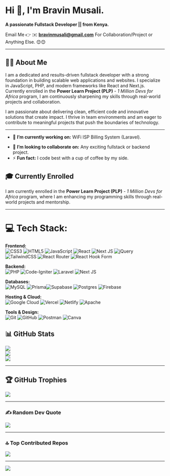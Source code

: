 # Hi 👋, I'm Bravin Musali.  
**A passionate Fullstack Developer || from Kenya.**

Email Me 👉 ✉️ **bravinmusali@gmail.com** For Collaboration/Project or Anything Else. 😊😊  
<!-- Portfolio: [https://yourportfolio.com](https://yourportfolio.com) -->

---

## 👨‍💼 About Me  
I am a dedicated and results-driven fullstack developer with a strong foundation in building scalable web applications and websites. I specialize in JavaScript, PHP, and modern frameworks like React and Next.js. Currently enrolled in the **Power Learn Project (PLP)** - *1 Million Devs for Africa* program, I am continuously sharpening my skills through real-world projects and collaboration.

I am passionate about delivering clean, efficient code and innovative solutions that create impact. I thrive in team environments and am eager to contribute to meaningful projects that push the boundaries of technology.

---

- 🔭 **I’m currently working on:** WiFi ISP Billing System (Laravel).  
<!-- 🌱 **I’m currently learning:** Advanced JavaScript and backend development.  --> 
- 👯 **I’m looking to collaborate on:** Any exciting fullstack or backend project.  
- ⚡ **Fun fact:** I code best with a cup of coffee by my side.

<!---

## 🎯 Featured Projects  
Here are my top 3 projects showcasing my skills and expertise:

1. [Restaurant Management System](https://github.com/bravin613/restaurant-management-system)  
   A full-featured system for managing orders, inventory, and staff for restaurants.

2. [Project Two Name](https://github.com/bravin613/project-two)  
   Description of the second project highlighting key technologies used and impact.

3. [Project Three Name](https://github.com/bravin613/project-three)  
   Brief description emphasizing features and technologies.


--->

## 🎓 Currently Enrolled  
I am currently enrolled in the **Power Learn Project (PLP)** - *1 Million Devs for Africa* program, where I am enhancing my programming skills through real-world projects and mentorship.

---

# 💻 Tech Stack:

**Frontend:**  
![CSS3](https://img.shields.io/badge/css3-%231572B6.svg?style=for-the-badge&logo=css3&logoColor=white) ![HTML5](https://img.shields.io/badge/html5-%23E34F26.svg?style=for-the-badge&logo=html5&logoColor=white) ![JavaScript](https://img.shields.io/badge/javascript-%23323330.svg?style=for-the-badge&logo=javascript&logoColor=%23F7DF1E) ![React](https://img.shields.io/badge/react-%2320232a.svg?style=for-the-badge&logo=react&logoColor=%2361DAFB) ![Next JS](https://img.shields.io/badge/Next-black?style=for-the-badge&logo=next.js&logoColor=white) ![jQuery](https://img.shields.io/badge/jquery-%230769AD.svg?style=for-the-badge&logo=jquery&logoColor=white) ![TailwindCSS](https://img.shields.io/badge/tailwindcss-%2338B2AC.svg?style=for-the-badge&logo=tailwind-css&logoColor=white) ![React Router](https://img.shields.io/badge/React_Router-CA4245?style=for-the-badge&logo=react-router&logoColor=white) ![React Hook Form](https://img.shields.io/badge/React%20Hook%20Form-%23EC5990.svg?style=for-the-badge&logo=reacthookform&logoColor=white)  

**Backend:**  
![PHP](https://img.shields.io/badge/php-%23777BB4.svg?style=for-the-badge&logo=php&logoColor=white) 
![Code-Igniter](https://img.shields.io/badge/CodeIgniter-%23EF4223.svg?style=for-the-badge&logo=codeIgniter&logoColor=white)
![Laravel](https://img.shields.io/badge/laravel-%23FF2D20.svg?style=for-the-badge&logo=laravel&logoColor=white) 
![Next JS](https://img.shields.io/badge/Next-black?style=for-the-badge&logo=next.js&logoColor=white)

**Databases:**  
![MySQL](https://img.shields.io/badge/mysql-4479A1.svg?style=for-the-badge&logo=mysql&logoColor=white) 
 ![Prisma](https://img.shields.io/badge/Prisma-3982CE?style=for-the-badge&logo=Prisma&logoColor=white)![Supabase](https://img.shields.io/badge/Supabase-3ECF8E?style=for-the-badge&logo=supabase&logoColor=white) ![Postgres](https://img.shields.io/badge/postgres-%23316192.svg?style=for-the-badge&logo=postgresql&logoColor=white)  ![Firebase](https://img.shields.io/badge/firebase-a08021?style=for-the-badge&logo=firebase&logoColor=ffcd34)  

**Hosting & Cloud:**  
![Google Cloud](https://img.shields.io/badge/GoogleCloud-%234285F4.svg?style=for-the-badge&logo=google-cloud&logoColor=white) ![Vercel](https://img.shields.io/badge/vercel-%23000000.svg?style=for-the-badge&logo=vercel&logoColor=white) ![Netlify](https://img.shields.io/badge/netlify-%23000000.svg?style=for-the-badge&logo=netlify&logoColor=#00C7B7) ![Apache](https://img.shields.io/badge/apache-%23D42029.svg?style=for-the-badge&logo=apache&logoColor=white)  

**Tools & Design:**  
![Git](https://img.shields.io/badge/git-%23F05033.svg?style=for-the-badge&logo=git&logoColor=white) ![GitHub](https://img.shields.io/badge/github-%23121011.svg?style=for-the-badge&logo=github&logoColor=white) ![Postman](https://img.shields.io/badge/Postman-FF6C37?style=for-the-badge&logo=postman&logoColor=white) ![Canva](https://img.shields.io/badge/Canva-%2300C4CC.svg?style=for-the-badge&logo=Canva&logoColor=white)


## 📊 GitHub Stats  
![](https://github-readme-stats.vercel.app/api?username=bravin613&theme=dark&hide_border=false&include_all_commits=true&count_private=false)  
![](https://nirzak-streak-stats.vercel.app/?user=bravin613&theme=dark&hide_border=false)  
![](https://github-readme-stats.vercel.app/api/top-langs/?username=bravin613&theme=dark&hide_border=false&include_all_commits=true&count_private=false&layout=compact)

---

## 🏆 GitHub Trophies  
![](https://github-profile-trophy.vercel.app/?username=bravin613&theme=radical&no-frame=false&no-bg=true&margin-w=4)

---

### ✍️ Random Dev Quote  
![](https://quotes-github-readme.vercel.app/api?type=horizontal&theme=radical)

---

### 🔝 Top Contributed Repos  
![](https://github-contributor-stats.vercel.app/api?username=bravin613&limit=5&theme=dark&combine_all_yearly_contributions=true)

---

[![](https://visitcount.itsvg.in/api?id=bravin613&icon=0&color=0)](https://visitcount.itsvg.in)








